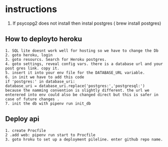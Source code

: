 # instructions 
 1. If psycopg2 does not install then instal postgres ( brew install postgres)



## How to deployto heroku
    1. SQL lite doesnt work well for hosting so we have to change the Db
    2. goto heroku, login
    3. goto resourcs. Search for Heroku postgres. 
    4. goto settings, reveal config vars. there is a database url and your post gres link. copy it. 
    5. insert it into your env file for the DATABASE_URL variable. 
    6. in init we have to add this code 
    if 'postgres:' in database_uri:   
    database_uri = database_uri.replace('postgres:','postgresql:')
    because the namming convention is slightly different. the url we enterered into env could also be changed direct but this is safer in case of future changes .
    7. init the db with pipenv run init_db

## Deploy api
    1. create Procfile
    2 .add web: pipenv run start to Procfile
    3. goto hroku to set up a deployment pileline. enter github repo name. 

